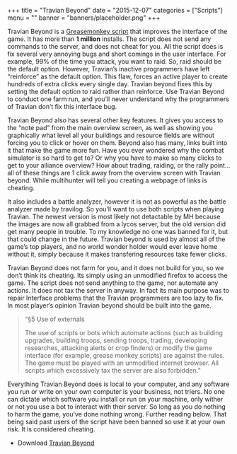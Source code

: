 +++
title = "Travian Beyond"
date = "2015-12-07"
categories = ["Scripts"]
menu = ""
banner = "banners/placeholder.png"
+++

Travian Beyond is a [Greasemonkey script](http://userscripts-mirror.org/scripts/show/15943) that improves the interface of the game. It has more than 
**1 million** installs. The script does not send any commands to the server, and does not cheat for you. All the script does is fix several very annoying bugs and short comings in the user interface. For example, 99% of the time you attack, you want to raid. So, raid should be the default option. However, Travian’s inactive programmers have left “reinforce” as the default option. This flaw, forces an active player to create hundreds of extra clicks every single day. Travian beyond fixes this by setting the default option to raid rather than reinforce. Use Travian Beyond to conduct one farm run, and you’ll never understand why the programmers of Travian don’t fix this interface bug.

Travian Beyond also has several other key features. It gives you access to the “note pad” from the main overview screen, as well as showing you graphically what level all your buildings and resource fields are without forcing you to click or hover on them. Beyond also has many, links built into it that make the game more fun. Have you ever wondered why the combat simulator is so hard to get to? Or why you have to make so many clicks to get to your alliance overview? How about trading, raiding, or the rally point… all of these things are 1 click away from the overview screen with Travian beyond. While multihunter will tell you creating a webpage of links is cheating.

It also includes a battle analyzer, however it is not as powerful as the battle analyzer made by travilog. So you’ll want to use both scripts when playing Travian. The newest version is most likely not detactable by MH because the images are now all grabbed from a lycos server, but the old version did get many people in trouble. To my knowledge no one was banned for it, but that could change in the future. Travian beyond is used by almost all of the game’s top players, and no world wonder holder would ever leave home without it, simply because it makes transfering resources take fewer clicks.

Travian Beyond does not farm for you, and it does not build for you, so we don’t think its cheating. Its simply using an unmodified firefox to access the game. The script does not send anything to the game, nor automate any actions. It does not tax the server in anyway. In fact its main purpose was to repair Interface problems that the Travian programmers are too lazy to fix. In most player’s opinion Travian beyond should be built into the game.

> “§5 Use of externals
>
> The use of scripts or bots which automate actions (such as building upgrades, building troops, sending troops, trading, developing researches, attacking alerts or crop finders) or modify the game interface (for example, grease monkey scripts) are against the rules. The game must be played with an unmodified internet browser. All scripts which excessively tax the server are also forbidden.”

Everything Travian Beyond does is local to your computer, and any software you run or write on your own computer is your business, not triers. No one can dictate which software you install or run on your machine, only wither or not you use a bot to interact with their server. So long as you do nothing to harm the game, you’ve done nothing wrong. Further reading below. That being said past users of the script have been banned so use it at your own risk. It is considered cheating.

* Download [Travian Beyond](http://userscripts-mirror.org/scripts/show/15943)
